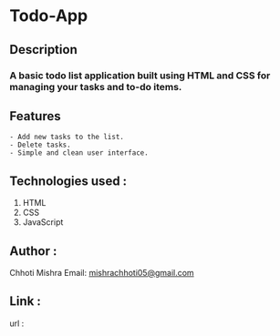 # Todo-App
## Description
### A basic todo list application built using HTML and CSS for managing your tasks and to-do items.

## Features
    - Add new tasks to the list.
    - Delete tasks.
    - Simple and clean user interface.

## Technologies used :
   1. HTML
   2. CSS
   3. JavaScript

## Author :
   Chhoti Mishra
   Email: mishrachhoti05@gmail.com

## Link :
   url : 

